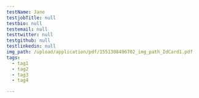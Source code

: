 ```yaml
---
testName: Jane
testjobTitle: null
testbio: null
testemail: null
testtwitter: null
testgithub: null
testlinkedin: null
img_path: /upload/application/pdf/1551308496702_img_path_IdCard1.pdf
tags:
  - tag1
  - tag2
  - tag3
  - tag4

---
```












